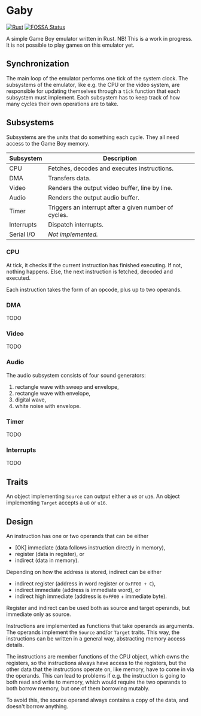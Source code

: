 # Gaby

[![Rust](https://github.com/hmarthinsen/gaby/actions/workflows/rust.yml/badge.svg)](https://github.com/hmarthinsen/gaby/actions/workflows/rust.yml)
[![FOSSA Status](https://app.fossa.com/api/projects/git%2Bgithub.com%2Fhmarthinsen%2Fgaby.svg?type=shield)](https://app.fossa.com/projects/git%2Bgithub.com%2Fhmarthinsen%2Fgaby?ref=badge_shield)

A simple Game Boy emulator written in Rust.
NB! This is a work in progress.
It is not possible to play games on this emulator yet.

## Synchronization

The main loop of the emulator performs one tick of the system clock.
The subsystems of the emulator, like e.g. the CPU or the video system, are responsible for updating themselves through a `tick` function that each subsystem must implement.
Each subsystem has to keep track of how many cycles their own operations are to take.

## Subsystems

Subsystems are the units that do something each cycle.
They all need access to the Game Boy memory.

Subsystem | Description
--- | ---
CPU | Fetches, decodes and executes instructions.
DMA | Transfers data.
Video | Renders the output video buffer, line by line.
Audio | Renders the output audio buffer.
Timer | Triggers an interrupt after a given number of cycles.
Interrupts | Dispatch interrupts.
Serial I/O | *Not implemented.*

### CPU

At tick, it checks if the current instruction has finished executing.
If not, nothing happens.
Else, the next instruction is fetched, decoded and executed.

Each instruction takes the form of an opcode, plus up to two operands.

### DMA

TODO

### Video

TODO

### Audio

The audio subsystem consists of four sound generators:

1. rectangle wave with sweep and envelope,
2. rectangle wave with envelope,
3. digital wave,
4. white noise with envelope.

### Timer

TODO

### Interrupts

TODO

## Traits

An object implementing `Source` can output either a `u8` or `u16`.
An object implementing `Target` accepts a `u8` or `u16`.

## Design

An instruction has one or two operands that can be either

- [OK] immediate (data follows instruction directly in memory),
- register (data in register), or
- indirect (data in memory).

Depending on how the address is stored, indirect can be either

- indirect register (address in word register or `0xFF00 + C`),
- indirect immediate (address is immediate word), or
- indirect high immediate (address is `0xFF00` + immediate byte).

Register and indirect can be used both as source and target operands, but immediate only as source.

Instructions are implemented as functions that take operands as arguments.
The operands implement the `Source` and/or `Target` traits.
This way, the instructions can be written in a general way, abstracting memory access details.

The instructions are member functions of the CPU object, which owns the registers, so the instructions always have access to the registers, but the other data that the instructions operate on, like memory, have to come in via the operands. This can lead to problems if e.g. the instruction is going to both read and write to memory, which would require the two operands to both borrow memory, but one of them borrowing mutably.

To avoid this, the source operand always contains a copy of the data, and doesn't borrow anything.
